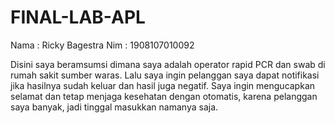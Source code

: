 # FINAL-LAB-APL
Nama : Ricky Bagestra
Nim : 1908107010092

Disini saya beramsumsi dimana saya adalah operator rapid PCR dan swab di rumah sakit sumber waras. Lalu saya ingin pelanggan saya dapat notifikasi jika hasilnya sudah keluar dan hasil juga negatif. Saya ingin mengucapkan selamat dan tetap menjaga kesehatan dengan otomatis, karena pelanggan saya banyak, jadi tinggal masukkan namanya saja.

